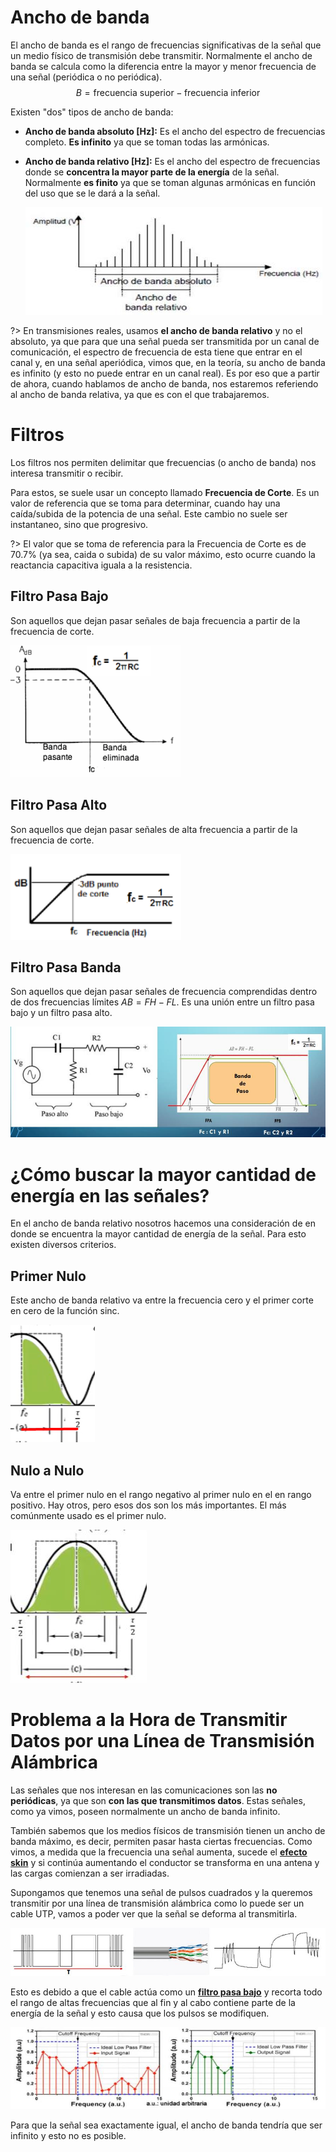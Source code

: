 # Ancho de banda

El ancho de banda es el rango de frecuencias significativas de la señal que un
medio físico de transmisión debe transmitir. Normalmente el ancho de banda se calcula como la diferencia entre la mayor y menor frecuencia de una señal (periódica o no periódica). $$B = \text{frecuencia superior} - \text{frecuencia inferior}$$

Existen "dos" tipos de ancho de banda:

- **Ancho de banda absoluto [Hz]:**
Es el ancho del espectro de frecuencias completo. **Es infinito** ya que se toman todas las armónicas.

- **Ancho de banda relativo [Hz]:**
Es el ancho del espectro de frecuencias donde se **concentra la mayor parte de la energía** de la señal. Normalmente **es finito** ya que se toman algunas armónicas en función del uso que se le dará a la señal.

    ![ancho_banda_relativo](../assets/ancho_banda_relativo.png)

?>  En transmisiones reales, usamos **el ancho de banda relativo** y no el absoluto, ya que para que una señal pueda ser transmitida por un canal de comunicación, el espectro de frecuencia de esta tiene que entrar en el canal y, en una señal aperiódica, vimos que, en la teoría, su ancho de banda es infinito (y esto no puede entrar en un canal real). Es por eso que a partir de ahora, cuando hablamos de ancho de banda, nos estaremos referiendo al ancho de banda relativa, ya que es con el que trabajaremos.

# Filtros

Los filtros nos permiten delimitar que frecuencias (o ancho de banda) nos interesa transmitir o recibir.

Para estos, se suele usar un concepto llamado **Frecuencia de Corte**. Es un valor de referencia que se toma para determinar, cuando hay una caída/subida de la potencia de una señal. Este cambio no suele ser instantaneo, sino que progresivo.

?> El valor que se toma de referencia para la Frecuencia de Corte es de 70.7% (ya sea, caida o subida) de su valor máximo, esto ocurre cuando la reactancia capacitiva iguala a la resistencia.

## Filtro Pasa Bajo

Son aquellos que dejan pasar señales de baja frecuencia a partir de la frecuencia de corte.

![filtro_pasa_baja](../assets/filtro_pasa_baja.png)

## Filtro Pasa Alto

Son aquellos que dejan pasar señales de alta frecuencia a partir de la frecuencia de corte.

![filtro_pasa_alto](../assets/filtro_pasa_alto.png)

## Filtro Pasa Banda

Son aquellos que dejan pasar señales de frecuencia comprendidas dentro de dos frecuencias límites $AB = FH - FL$. Es una unión entre un filtro pasa bajo y un filtro pasa alto.

![filtro_pasa_banda](../assets/filtro_pasa_banda.png)

# ¿Cómo buscar la mayor cantidad de energía en las señales?

En el ancho de banda relativo nosotros hacemos una consideración de en donde se encuentra la mayor cantidad de energía de la señal. Para esto existen diversos criterios.

## Primer Nulo

Este ancho de banda relativo va entre la frecuencia cero y el primer corte en cero de la función sinc.

![primer_nulo](../assets/primer_nulo.png)

## Nulo a Nulo

Va entre el primer nulo en el rango negativo al primer nulo en el en rango positivo. Hay otros, pero esos dos son los más importantes. El más comúnmente usado es el primer nulo.

![nulo_nulo](../assets/nulo_nulo.png)

# Problema a la Hora de Transmitir Datos por una Línea de Transmisión Alámbrica

Las señales que nos interesan en las comunicaciones son las **no periódicas**, ya que son **con las que transmitimos datos**. Estas señales, como ya vimos, poseen normalmente un ancho de banda infinito.

También sabemos que los medios físicos de transmisión tienen un ancho de banda máximo, es decir, permiten pasar hasta ciertas frecuencias. Como vimos, a medida que la frecuencia una señal aumenta, sucede el **[efecto skin](../intr_sistemas_de_comunicaciones/fisica_de_las_comunicaciones#efecto-skin)** y si continúa aumentando el conductor se transforma en una antena y las cargas comienzan a ser irradiadas.

Supongamos que tenemos una señal de pulsos cuadrados y la queremos transmitir por una línea de transmisión alámbrica como lo puede ser un cable UTP, vamos a poder ver que la señal se deforma al transmitirla.

![ej_filtro_utp](../assets/ej_filtro_utp.png)


Esto es debido a que el cable actúa como un **[filtro pasa bajo](#filtro-pasa-bajo)** y recorta todo el rango de altas frecuencias que al fin y al cabo contiene parte de la energía de la señal y esto causa que los pulsos se modifiquen.

![ej_filtro_problema](../assets/ej_filtro_problema.png)

Para que la señal sea exactamente igual, el ancho de banda tendría que ser infinito y esto no es posible.